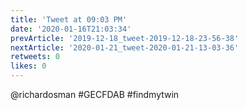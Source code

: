 ```yaml
---
title: 'Tweet at 09:03 PM'
date: '2020-01-16T21:03:34'
prevArticle: '2019-12-18_tweet-2019-12-18-23-56-38'
nextArticle: '2020-01-21_tweet-2020-01-21-13-03-36'
retweets: 0
likes: 0
---
```

@richardosman #GECFDAB #findmytwin